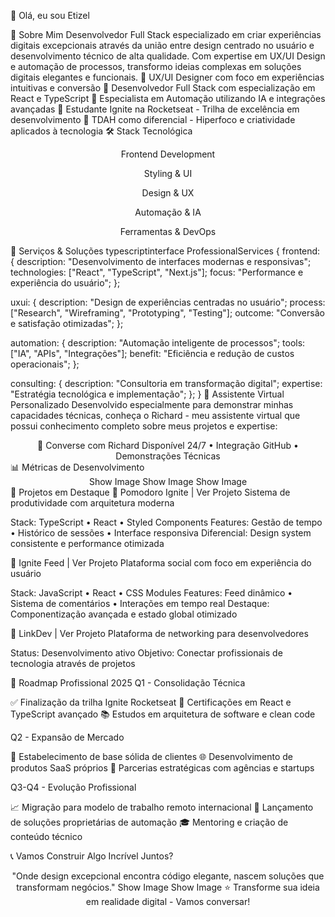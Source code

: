 👋 Olá, eu sou Etizel

🚀 Sobre Mim
Desenvolvedor Full Stack especializado em criar experiências digitais excepcionais através da união entre design centrado no usuário e desenvolvimento técnico de alta qualidade. Com expertise em UX/UI Design e automação de processos, transformo ideias complexas em soluções digitais elegantes e funcionais.
🔹 UX/UI Designer com foco em experiências intuitivas e conversão
🔹 Desenvolvedor Full Stack com especialização em React e TypeScript
🔹 Especialista em Automação utilizando IA e integrações avançadas
🔹 Estudante Ignite na Rocketseat - Trilha de excelência em desenvolvimento
🔹 TDAH como diferencial - Hiperfoco e criatividade aplicados à tecnologia
🛠️ Stack Tecnológica
<div align="center">
Frontend Development

Styling & UI

Design & UX

Automação & IA

Ferramentas & DevOps

</div>
💼 Serviços & Soluções
typescriptinterface ProfessionalServices {
  frontend: {
    description: "Desenvolvimento de interfaces modernas e responsivas";
    technologies: ["React", "TypeScript", "Next.js"];
    focus: "Performance e experiência do usuário";
  };
  
  uxui: {
    description: "Design de experiências centradas no usuário";
    process: ["Research", "Wireframing", "Prototyping", "Testing"];
    outcome: "Conversão e satisfação otimizadas";
  };
  
  automation: {
    description: "Automação inteligente de processos";
    tools: ["IA", "APIs", "Integrações"];
    benefit: "Eficiência e redução de custos operacionais";
  };
  
  consulting: {
    description: "Consultoria em transformação digital";
    expertise: "Estratégia tecnológica e implementação";
  };
}
🤖 Assistente Virtual Personalizado
Desenvolvido especialmente para demonstrar minhas capacidades técnicas, conheça o Richard - meu assistente virtual que possui conhecimento completo sobre meus projetos e expertise:
<div align="center">
🔗 Converse com Richard
Disponível 24/7 • Integração GitHub • Demonstrações Técnicas
</div>
📊 Métricas de Desenvolvimento
<div align="center">
Show Image
Show Image
Show Image
</div>
🌟 Projetos em Destaque
🍅 Pomodoro Ignite | Ver Projeto
Sistema de produtividade com arquitetura moderna

Stack: TypeScript • React • Styled Components
Features: Gestão de tempo • Histórico de sessões • Interface responsiva
Diferencial: Design system consistente e performance otimizada

📱 Ignite Feed | Ver Projeto
Plataforma social com foco em experiência do usuário

Stack: JavaScript • React • CSS Modules
Features: Feed dinâmico • Sistema de comentários • Interações em tempo real
Destaque: Componentização avançada e estado global otimizado

🔗 LinkDev | Ver Projeto
Plataforma de networking para desenvolvedores

Status: Desenvolvimento ativo
Objetivo: Conectar profissionais de tecnologia através de projetos

🎯 Roadmap Profissional 2025
Q1 - Consolidação Técnica

✅ Finalização da trilha Ignite Rocketseat
🔄 Certificações em React e TypeScript avançado
📚 Estudos em arquitetura de software e clean code

Q2 - Expansão de Mercado

🎯 Estabelecimento de base sólida de clientes
🌐 Desenvolvimento de produtos SaaS próprios
🤝 Parcerias estratégicas com agências e startups

Q3-Q4 - Evolução Profissional

📈 Migração para modelo de trabalho remoto internacional
🚀 Lançamento de soluções proprietárias de automação
🎓 Mentoring e criação de conteúdo técnico

📞 Vamos Construir Algo Incrível Juntos?
<div align="center">

</div>

<div align="center">
"Onde design excepcional encontra código elegante,
nascem soluções que transformam negócios."
Show Image
Show Image
⭐ Transforme sua ideia em realidade digital - Vamos conversar!
</div>
